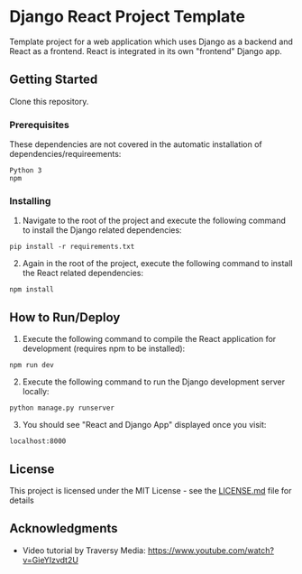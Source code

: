 # Django React Project Template

Template project for a web application which uses Django as a backend and React as a frontend. React is integrated in its own "frontend" Django app.

## Getting Started

Clone this repository.

### Prerequisites

These dependencies are not covered in the automatic installation of dependencies/requireements:
```
Python 3
npm
```

### Installing

1. Navigate to the root of the project and execute the following command to install the Django related dependencies:
```
pip install -r requirements.txt
```
2. Again in the root of the project, execute the following command to install the React related dependencies:
```
npm install
```

## How to Run/Deploy

1. Execute the following command to compile the React application for development (requires npm to be installed):
```
npm run dev
```
2. Execute the following command to run the Django development server locally:
```
python manage.py runserver
```
3. You should see "React and Django App" displayed once you visit:
```
localhost:8000
```
## License

This project is licensed under the MIT License - see the [LICENSE.md](LICENSE.md) file for details

## Acknowledgments

* Video tutorial by Traversy Media: https://www.youtube.com/watch?v=GieYIzvdt2U
